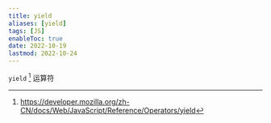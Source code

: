 ```yaml
---
title: yield
aliases: [yield]
tags: [JS]
enableToc: true
date: 2022-10-19
lastmod: 2022-10-24
---
```


`yield` [^1] 运算符

[^1]: <https://developer.mozilla.org/zh-CN/docs/Web/JavaScript/Reference/Operators/yield>
